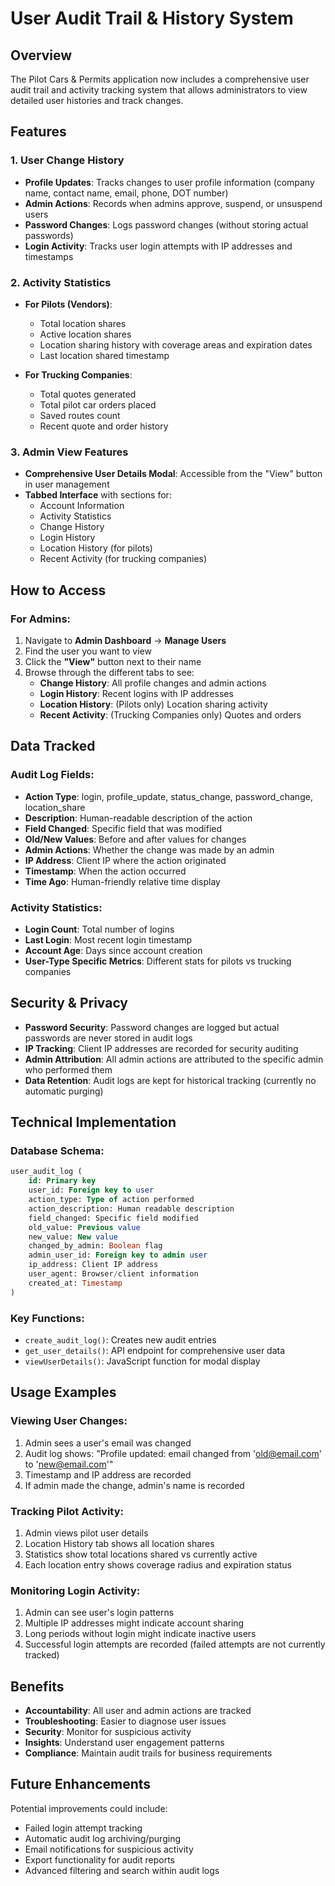# User Audit Trail & History System

## Overview

The Pilot Cars & Permits application now includes a comprehensive user audit trail and activity tracking system that allows administrators to view detailed user histories and track changes.

## Features

### 1. User Change History
- **Profile Updates**: Tracks changes to user profile information (company name, contact name, email, phone, DOT number)
- **Admin Actions**: Records when admins approve, suspend, or unsuspend users
- **Password Changes**: Logs password changes (without storing actual passwords)
- **Login Activity**: Tracks user login attempts with IP addresses and timestamps

### 2. Activity Statistics
- **For Pilots (Vendors)**:
  - Total location shares
  - Active location shares
  - Location sharing history with coverage areas and expiration dates
  - Last location shared timestamp

- **For Trucking Companies**:
  - Total quotes generated
  - Total pilot car orders placed
  - Saved routes count
  - Recent quote and order history

### 3. Admin View Features
- **Comprehensive User Details Modal**: Accessible from the "View" button in user management
- **Tabbed Interface** with sections for:
  - Account Information
  - Activity Statistics
  - Change History
  - Login History
  - Location History (for pilots)
  - Recent Activity (for trucking companies)

## How to Access

### For Admins:
1. Navigate to **Admin Dashboard** → **Manage Users**
2. Find the user you want to view
3. Click the **"View"** button next to their name
4. Browse through the different tabs to see:
   - **Change History**: All profile changes and admin actions
   - **Login History**: Recent logins with IP addresses
   - **Location History**: (Pilots only) Location sharing activity
   - **Recent Activity**: (Trucking Companies only) Quotes and orders

## Data Tracked

### Audit Log Fields:
- **Action Type**: login, profile_update, status_change, password_change, location_share
- **Description**: Human-readable description of the action
- **Field Changed**: Specific field that was modified
- **Old/New Values**: Before and after values for changes
- **Admin Actions**: Whether the change was made by an admin
- **IP Address**: Client IP where the action originated
- **Timestamp**: When the action occurred
- **Time Ago**: Human-friendly relative time display

### Activity Statistics:
- **Login Count**: Total number of logins
- **Last Login**: Most recent login timestamp
- **Account Age**: Days since account creation
- **User-Type Specific Metrics**: Different stats for pilots vs trucking companies

## Security & Privacy

- **Password Security**: Password changes are logged but actual passwords are never stored in audit logs
- **IP Tracking**: Client IP addresses are recorded for security auditing
- **Admin Attribution**: All admin actions are attributed to the specific admin who performed them
- **Data Retention**: Audit logs are kept for historical tracking (currently no automatic purging)

## Technical Implementation

### Database Schema:
```sql
user_audit_log (
    id: Primary key
    user_id: Foreign key to user
    action_type: Type of action performed
    action_description: Human readable description
    field_changed: Specific field modified
    old_value: Previous value
    new_value: New value
    changed_by_admin: Boolean flag
    admin_user_id: Foreign key to admin user
    ip_address: Client IP address
    user_agent: Browser/client information
    created_at: Timestamp
)
```

### Key Functions:
- `create_audit_log()`: Creates new audit entries
- `get_user_details()`: API endpoint for comprehensive user data
- `viewUserDetails()`: JavaScript function for modal display

## Usage Examples

### Viewing User Changes:
1. Admin sees a user's email was changed
2. Audit log shows: "Profile updated: email changed from 'old@email.com' to 'new@email.com'"
3. Timestamp and IP address are recorded
4. If admin made the change, admin's name is recorded

### Tracking Pilot Activity:
1. Admin views pilot user details
2. Location History tab shows all location shares
3. Statistics show total locations shared vs currently active
4. Each location entry shows coverage radius and expiration status

### Monitoring Login Activity:
1. Admin can see user's login patterns
2. Multiple IP addresses might indicate account sharing
3. Long periods without login might indicate inactive users
4. Successful login attempts are recorded (failed attempts are not currently tracked)

## Benefits

- **Accountability**: All user and admin actions are tracked
- **Troubleshooting**: Easier to diagnose user issues
- **Security**: Monitor for suspicious activity
- **Insights**: Understand user engagement patterns
- **Compliance**: Maintain audit trails for business requirements

## Future Enhancements

Potential improvements could include:
- Failed login attempt tracking
- Automatic audit log archiving/purging
- Email notifications for suspicious activity
- Export functionality for audit reports
- Advanced filtering and search within audit logs 
